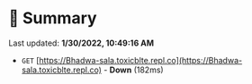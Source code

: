 # 📖 Summary
Last updated: **1/30/2022, 10:49:16 AM**

- `GET` [https://Bhadwa-sala.toxicblte.repl.co](https://Bhadwa-sala.toxicblte.repl.co) - **Down** (182ms)

